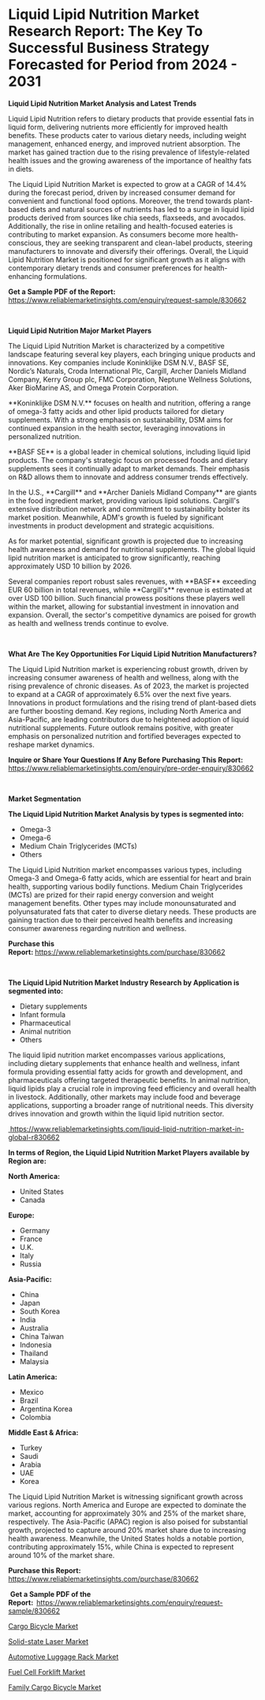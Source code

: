 <p><h1>Liquid Lipid Nutrition Market Research Report: The Key To Successful Business Strategy Forecasted for Period from 2024 - 2031</h1></p><p><strong>Liquid Lipid Nutrition Market Analysis and Latest Trends</strong></p>
<p><p>Liquid Lipid Nutrition refers to dietary products that provide essential fats in liquid form, delivering nutrients more efficiently for improved health benefits. These products cater to various dietary needs, including weight management, enhanced energy, and improved nutrient absorption. The market has gained traction due to the rising prevalence of lifestyle-related health issues and the growing awareness of the importance of healthy fats in diets.</p><p>The Liquid Lipid Nutrition Market is expected to grow at a CAGR of 14.4% during the forecast period, driven by increased consumer demand for convenient and functional food options. Moreover, the trend towards plant-based diets and natural sources of nutrients has led to a surge in liquid lipid products derived from sources like chia seeds, flaxseeds, and avocados. Additionally, the rise in online retailing and health-focused eateries is contributing to market expansion. As consumers become more health-conscious, they are seeking transparent and clean-label products, steering manufacturers to innovate and diversify their offerings. Overall, the Liquid Lipid Nutrition Market is positioned for significant growth as it aligns with contemporary dietary trends and consumer preferences for health-enhancing formulations.</p></p>
<p><strong>Get a Sample PDF of the Report:&nbsp;</strong> <a href="https://www.reliablemarketinsights.com/enquiry/request-sample/830662?utm_campaign=1340&utm_medium=2&utm_source=Github&utm_content=ia&utm_term=08102024&utm_id=liquid-lipid-nutrition">https://www.reliablemarketinsights.com/enquiry/request-sample/830662</a></p>
<p>&nbsp;</p>
<p><strong>Liquid Lipid Nutrition Major Market Players</strong></p>
<p><p>The Liquid Lipid Nutrition Market is characterized by a competitive landscape featuring several key players, each bringing unique products and innovations. Key companies include Koninklijke DSM N.V., BASF SE, Nordic’s Naturals, Croda International Plc, Cargill, Archer Daniels Midland Company, Kerry Group plc, FMC Corporation, Neptune Wellness Solutions, Aker BioMarine AS, and Omega Protein Corporation.</p><p>**Koninklijke DSM N.V.** focuses on health and nutrition, offering a range of omega-3 fatty acids and other lipid products tailored for dietary supplements. With a strong emphasis on sustainability, DSM aims for continued expansion in the health sector, leveraging innovations in personalized nutrition.</p><p>**BASF SE** is a global leader in chemical solutions, including liquid lipid products. The company's strategic focus on processed foods and dietary supplements sees it continually adapt to market demands. Their emphasis on R&D allows them to innovate and address consumer trends effectively.</p><p>In the U.S., **Cargill** and **Archer Daniels Midland Company** are giants in the food ingredient market, providing various lipid solutions. Cargill's extensive distribution network and commitment to sustainability bolster its market position. Meanwhile, ADM's growth is fueled by significant investments in product development and strategic acquisitions.</p><p>As for market potential, significant growth is projected due to increasing health awareness and demand for nutritional supplements. The global liquid lipid nutrition market is anticipated to grow significantly, reaching approximately USD 10 billion by 2026.</p><p>Several companies report robust sales revenues, with **BASF** exceeding EUR 60 billion in total revenues, while **Cargill's** revenue is estimated at over USD 100 billion. Such financial prowess positions these players well within the market, allowing for substantial investment in innovation and expansion. Overall, the sector's competitive dynamics are poised for growth as health and wellness trends continue to evolve.</p></p>
<p>&nbsp;</p>
<p><strong>What Are The Key Opportunities For Liquid Lipid Nutrition Manufacturers?</strong></p>
<p><p>The Liquid Lipid Nutrition market is experiencing robust growth, driven by increasing consumer awareness of health and wellness, along with the rising prevalence of chronic diseases. As of 2023, the market is projected to expand at a CAGR of approximately 6.5% over the next five years. Innovations in product formulations and the rising trend of plant-based diets are further boosting demand. Key regions, including North America and Asia-Pacific, are leading contributors due to heightened adoption of liquid nutritional supplements. Future outlook remains positive, with greater emphasis on personalized nutrition and fortified beverages expected to reshape market dynamics.</p></p>
<p><strong>Inquire or Share Your Questions If Any Before Purchasing This Report:</strong> <a href="https://www.reliablemarketinsights.com/enquiry/pre-order-enquiry/830662?utm_campaign=1340&utm_medium=2&utm_source=Github&utm_content=ia&utm_term=08102024&utm_id=liquid-lipid-nutrition">https://www.reliablemarketinsights.com/enquiry/pre-order-enquiry/830662</a></p>
<p>&nbsp;</p>
<p><strong>Market Segmentation</strong></p>
<p><strong>The Liquid Lipid Nutrition Market Analysis by types is segmented into:</strong></p>
<p><ul><li>Omega-3</li><li>Omega-6</li><li>Medium Chain Triglycerides (MCTs)</li><li>Others</li></ul></p>
<p><p>The Liquid Lipid Nutrition market encompasses various types, including Omega-3 and Omega-6 fatty acids, which are essential for heart and brain health, supporting various bodily functions. Medium Chain Triglycerides (MCTs) are prized for their rapid energy conversion and weight management benefits. Other types may include monounsaturated and polyunsaturated fats that cater to diverse dietary needs. These products are gaining traction due to their perceived health benefits and increasing consumer awareness regarding nutrition and wellness.</p></p>
<p><strong>Purchase this Report:&nbsp;</strong><a href="https://www.reliablemarketinsights.com/purchase/830662?utm_campaign=1340&utm_medium=2&utm_source=Github&utm_content=ia&utm_term=08102024&utm_id=liquid-lipid-nutrition">https://www.reliablemarketinsights.com/purchase/830662</a></p>
<p>&nbsp;</p>
<p><strong>The Liquid Lipid Nutrition Market Industry Research by Application is segmented into:</strong></p>
<p><ul><li>Dietary supplements</li><li>Infant formula</li><li>Pharmaceutical</li><li>Animal nutrition</li><li>Others</li></ul></p>
<p><p>The liquid lipid nutrition market encompasses various applications, including dietary supplements that enhance health and wellness, infant formula providing essential fatty acids for growth and development, and pharmaceuticals offering targeted therapeutic benefits. In animal nutrition, liquid lipids play a crucial role in improving feed efficiency and overall health in livestock. Additionally, other markets may include food and beverage applications, supporting a broader range of nutritional needs. This diversity drives innovation and growth within the liquid lipid nutrition sector.</p></p>
<p><a href="https://www.reliablemarketinsights.com/liquid-lipid-nutrition-market-in-global-r830662?utm_campaign=1340&utm_medium=2&utm_source=Github&utm_content=ia&utm_term=08102024&utm_id=liquid-lipid-nutrition">&nbsp;https://www.reliablemarketinsights.com/liquid-lipid-nutrition-market-in-global-r830662</a></p>
<p><strong>In terms of Region, the Liquid Lipid Nutrition Market Players available by Region are:</strong></p>
<p>
    <p> <strong> North America: </strong>
        <ul>
            <li>United States</li>
            <li>Canada</li>
        </ul>
        </p> 
    <p> <strong> Europe: </strong>
        <ul>
            <li>Germany</li>
            <li>France</li>
            <li>U.K.</li>
            <li>Italy</li>
            <li>Russia</li>
        </ul>
        </p> 
    <p> <strong> Asia-Pacific: </strong>
        <ul>
            <li>China</li>
            <li>Japan</li>
            <li>South Korea</li>
            <li>India</li>
            <li>Australia</li>
            <li>China Taiwan</li>
            <li>Indonesia</li>
            <li>Thailand</li>
            <li>Malaysia</li>
        </ul>
        </p> 
    <p> <strong> Latin America: </strong>
        <ul>
            <li>Mexico</li>
            <li>Brazil</li>
            <li>Argentina Korea</li>
            <li>Colombia</li>
        </ul>
        </p> 
    <p> <strong> Middle East & Africa: </strong>
        <ul>
            <li>Turkey</li>
            <li>Saudi</li>
            <li>Arabia</li>
            <li>UAE</li>
            <li>Korea</li>
        </ul>
    </p>
    </p>
<p><p>The Liquid Lipid Nutrition Market is witnessing significant growth across various regions. North America and Europe are expected to dominate the market, accounting for approximately 30% and 25% of the market share, respectively. The Asia-Pacific (APAC) region is also poised for substantial growth, projected to capture around 20% market share due to increasing health awareness. Meanwhile, the United States holds a notable portion, contributing approximately 15%, while China is expected to represent around 10% of the market share.</p></p>
<p><strong>Purchase this Report: </strong><a href="https://www.reliablemarketinsights.com/purchase/830662?utm_campaign=1340&utm_medium=2&utm_source=Github&utm_content=ia&utm_term=08102024&utm_id=liquid-lipid-nutrition">https://www.reliablemarketinsights.com/purchase/830662</a></p>
<p>&nbsp;<strong>Get a Sample PDF of the Report:&nbsp;&nbsp;</strong><a href="https://www.reliablemarketinsights.com/enquiry/request-sample/830662?utm_campaign=1340&utm_medium=2&utm_source=Github&utm_content=ia&utm_term=08102024&utm_id=liquid-lipid-nutrition">https://www.reliablemarketinsights.com/enquiry/request-sample/830662</a></p>
<p><strong></strong></p>
<p><p><a href="https://www.linkedin.com/pulse/cargo-bicycle-market-size-share-competitive-landscape-trend-zccgf?utm_campaign=1340&utm_medium=2&utm_source=Github&utm_content=ia&utm_term=08102024&utm_id=liquid-lipid-nutrition">Cargo Bicycle Market</a></p><p><a href="https://github.com/marloy8/Market-Research-Report-List-6/blob/main/solid-state-laser-market.md?utm_campaign=1340&utm_medium=2&utm_source=Github&utm_content=ia&utm_term=08102024&utm_id=liquid-lipid-nutrition">Solid-state Laser Market</a></p><p><a href="https://www.linkedin.com/pulse/charting-future-comprehensive-analysis-global-automotive-udn0e?utm_campaign=1340&utm_medium=2&utm_source=Github&utm_content=ia&utm_term=08102024&utm_id=liquid-lipid-nutrition">Automotive Luggage Rack Market</a></p><p><a href="https://www.linkedin.com/pulse/fuel-cell-forklift-market-research-report-forecast-growth-wmbzf?utm_campaign=1340&utm_medium=2&utm_source=Github&utm_content=ia&utm_term=08102024&utm_id=liquid-lipid-nutrition">Fuel Cell Forklift Market</a></p><p><a href="https://www.linkedin.com/pulse/family-cargo-bicycle-sector-surge-67-growth-roadmap-2031-lcspf?utm_campaign=1340&utm_medium=2&utm_source=Github&utm_content=ia&utm_term=08102024&utm_id=liquid-lipid-nutrition">Family Cargo Bicycle Market</a></p></p>